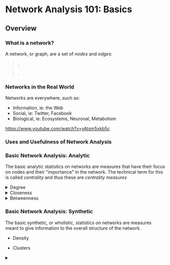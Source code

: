# Network Analysis 101: Basics

## Overview


### What is a network?

A network, or graph, are a set of *nodes* and *edges*:

> .

> .

### Networks in the Real World

Networks are everywhere, such as:

- Information, ie: the Web
- Social, ie: Twitter, Facebook
- Biological, ie: Ecosystems, Neuronal, Metabolism

https://www.youtube.com/watch?v=yAtsm5xkb5c

### Uses and Usefulness of Network Analysis


### Basic Network Analysis: Analytic

The basic analytic statistics on networks are measures that have their focus on nodes and their "importance" in the network. The technical term for this is called *centrality* and thus these are *centrality measures*


<details>
<summary>Degree</summary>

.

```mermaid
mindmap
  root((Ego: 3))
    A
    B
    C
```

.

$$D_{i} = number of edges connect to node i$$

</details>

<details>
<summary>Closeness</summary>
</details>

<details>
<summary>Betweenness</summary>
</details>


### Basic Network Analysis: Synthetic

The basic synthetic, or wholistic, statistics on networks are measures meant to give information to the overall structure of the network.

- Density

- Clusters






<details>
<summary></summary>
</details>
